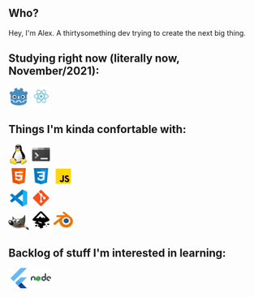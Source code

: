 
## Who?

Hey, I'm Alex. A thirtysomething dev trying to create the next big thing.

## Studying right now (literally now, November/2021):
<div>
  <a href="https://github.com/godotengine/godot"><img src='/assets/godot.png' alt='Godot' width='40px'></a>
  <a href="https://github.com/facebook/react"><img src='/assets/react.png' alt='React' width='40px'></a>

</div>

## Things I'm kinda confortable with:
<div>
  <a href="#"><img src='/assets/tux.png' alt='Linux' width='40px'></a>
  <a href="#"><img src='/assets/console.png' alt='Terminal' width='40px'></a>
</div>
<div>
  <a href="https://developer.mozilla.org/en-US/docs/Web/HTML/"><img src='/assets/html.png' alt='HTML5' width='40px'></a>
  <a href="https://developer.mozilla.org/en-US/docs/Web/CSS"><img src='/assets/css3.png' alt='CSS3' width='40px'></a>
  <a href="https://developer.mozilla.org/en-US/docs/Web/JavaScript"><img src='/assets/javascript.png' alt='Javascript' width='40px'></a>
</div>
<div>
  <a href="https://github.com/microsoft/vscode"><img src='/assets/vscode.png' alt='VSCode' width='40px'></a>
  <a href="https://github.com"><img src='/assets/git.png' alt='GitHub' width='40px'></a>
</div>
<div>
  <a href="https://www.gimp.org/"><img src='/assets/gip.png' alt='Gimp' width='40px'></a>
  <a href="https://inkscape.org/pt-br/"><img src='/assets/inkscape.png' alt='Inkscape' width='40px'></a>
  <a href="https://www.blender.org/"><img src='/assets/blender.png' alt='Blender' width='40px'></a>

</div>

## Backlog of stuff I'm interested in learning:
<div>
  <a href="https://github.com/flutter/flutter"><img src='/assets/flutter.png' alt='Flutter' width='40px'></a>
  <a href="https://github.com/nodejs/node"><img src='/assets/nodejs.png' alt='NodeJS' width='40px'></a>
</div>
